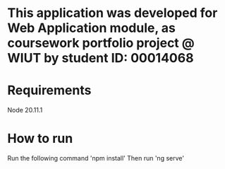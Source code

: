 # This application was developed for Web Application module, as coursework portfolio project @ WIUT by student ID: 00014068

# Requirements
Node 20.11.1

# How to run
Run the following command 'npm install'
Then run 'ng serve'



